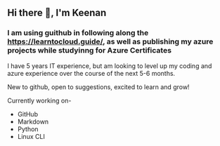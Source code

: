 ## Hi there 👋, I'm Keenan

### I am using guithub in following along the https://learntocloud.guide/, as well as publishing my azure projects while studyinng for Azure Certificates
<p>I have 5 years IT experience, but am looking to level up my coding and azure experience over the course of the next 5-6 months. </p>

<p>New to github, open to suggestions, excited to learn and grow!</p>

Currently working on-
  <ul>
    <li>GitHub</li>
    <li>Markdown</li>
    <li>Python</li>
    <li>Linux CLI</li>
  </ul>

  